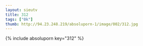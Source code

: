 ```yaml
--- 
layout: sieutv
title: 312
tags: ["0k"]
thumb: http://94.23.248.219/absoluporn-1/image/002/312.jpg
---
```

{% include absoluporn key="312" %} 
